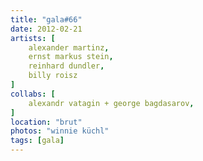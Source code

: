 ```yaml
---
title: "gala#66"
date: 2012-02-21
artists: [
    alexander martinz,
    ernst markus stein,	 
    reinhard dundler,	 
    billy roisz
]
collabs: [
    alexandr vatagin + george bagdasarov,
]
location: "brut"
photos: "winnie küchl"
tags: [gala]
---
```

